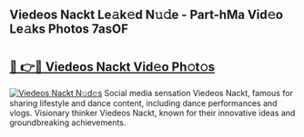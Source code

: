 ## Viedeos Nackt Le𝚊k𝚎d N𝚞𝚍e - Part-hMa Vid𝚎o Le𝚊ks Photos 7asOF

# <h2><a href="http://fba09u.evod.top/?m=Viedeos+Nackt">🔗 👉🔴 Viedeos Nackt Vid𝚎o Ph𝚘t𝚘s</a></h2>

[![Viedeos Nackt N𝚞d𝚎s](https://i.imgur.com/8V9OHl7.gif)](http://fba09u.evod.top/?m=Viedeos+Nackt)
Social media sensation Viedeos Nackt, famous for sharing lifestyle and dance content, including dance performances and vlogs. Visionary thinker Viedeos Nackt, known for their innovative ideas and groundbreaking achievements. 
